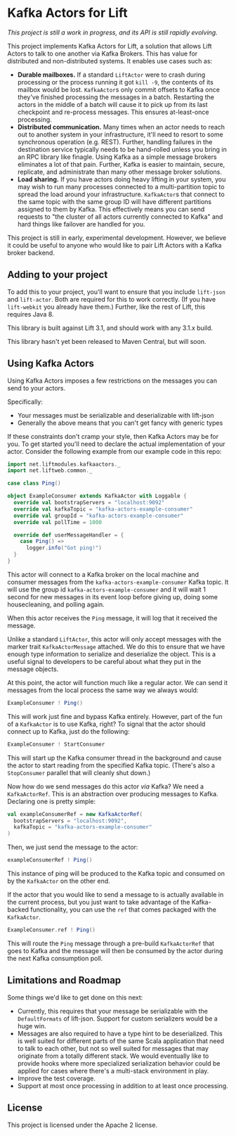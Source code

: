 # Kafka Actors for Lift

_This project is still a work in progress, and its API is still rapidly evolving._

This project implements Kafka Actors for Lift, a solution that allows Lift Actors to talk to
one another via Kafka Brokers. This has value for distributed and non-distributed systems. It
enables use cases such as:

* **Durable mailboxes.** If a standard `LiftActor` were to crash during processing or the process
  running it got `kill -9`, the contents of its mailbox would be lost. `KafkaActor`s only commit
  offsets to Kafka once they've finished processing the messages in a batch. Restarting the actors
  in the middle of a batch will cause it to pick up from its last checkpoint and re-process
  messages. This ensures at-least-once processing.
* **Distributed communication.** Many times when an actor needs to reach out to another system
  in your infrastructure, it'll need to resort to some synchronous operation (e.g. REST). Further,
  handling failures in the destination service typically needs to be hand-rolled unless you bring in
  an RPC library like finagle. Using Kafka as a simple message brokers eliminates a lot of that
  pain. Further, Kafka is easier to maintain, secure, replicate, and administrate than many other
  message broker solutions.
* **Load sharing.** If you have actors doing heavy lifting in your system, you may wish to run
  many processes connected to a multi-partition topic to spread the load around your infrastructure.
  `KafkaActor`s that connect to the same topic with the same group ID will have different
  partitions assigned to them by Kafka. This effectively means you can send requests to "the cluster
  of all actors currently connected to Kafka" and hard things like failover are handled for you.

This project is still in early, experimental development. However, we believe it could be useful
to anyone who would like to pair Lift Actors with a Kafka broker backend.

## Adding to your project

To add this to your project, you'll want to ensure that you include `lift-json` and `lift-actor`.
Both are required for this to work correctly. (If you have `lift-webkit` you already have them.)
Further, like the rest of Lift, this requires Java 8.

This library is built against Lift 3.1, and should work with any 3.1.x build.

This library hasn't yet been released to Maven Central, but will soon.

## Using Kafka Actors

Using Kafka Actors imposes a few restrictions on the messages you can send to your actors.

Specifically:

* Your messages must be serializable and deserializable with lift-json
* Generally the above means that you can't get fancy with generic types

If these constraints don't cramp your style, then Kafka Actors may be for you. To get started
you'll need to declare the actual implementation of your actor. Consider the following example
from our example code in this repo:

```scala
import net.liftmodules.kafkaactors._
import net.liftweb.common._

case class Ping()

object ExampleConsumer extends KafkaActor with Loggable {
  override val bootstrapServers = "localhost:9092"
  override val kafkaTopic = "kafka-actors-example-consumer"
  override val groupId = "kafka-actors-example-consumer"
  override val pollTime = 1000

  override def userMessageHandler = {
    case Ping() =>
      logger.info("Got ping!")
  }
}
```

This actor will connect to a Kafka broker on the local machine and consumer messages from the
`kafka-actors-example-consumer` Kafka topic. It will use the group id
`kafka-actors-example-consumer` and it will wait 1 second for new messages in its event loop before
giving up, doing some housecleaning, and polling again.

When this actor receives the `Ping` message, it will log that it received the message.

Unlike a standard `LiftActor`, this actor will only accept messages with the marker trait
`KafkaActorMessage` attached. We do this to ensure that we have enough type information to
serialize and deserialize the object. This is a useful signal to developers to be careful
about what they put in the message objects.

At this point, the actor will function much like a regular actor. We can send it messages from the
local process the same way we always would:

```scala
ExampleConsumer ! Ping()
```

This will work just fine and bypass Kafka entirely. However, part of the fun of a `KafkaActor` is
to use Kafka, right? To signal that the actor should connect up to Kafka, just do the following:

```scala
ExampleConsumer ! StartConsumer
```

This will start up the Kafka consumer thread in the background and cause the actor to start reading
from the specified Kafka topic. (There's also a `StopConsumer` parallel that will cleanly shut down.)

Now how do we send messages do this actor _via_ Kafka? We need a `KafkaActorRef`. This is an
abstraction over producing messages to Kafka. Declaring one is pretty simple:

```scala
val exampleConsumerRef = new KafkaActorRef(
  bootstrapServers = "localhost:9092",
  kafkaTopic = "kafka-actors-example-consumer"
)
```

Then, we just send the message to the actor:

```scala
exampleConsumerRef ! Ping()
```

This instance of ping will be produced to the Kafka topic and consumed on by the `KafkaActor` on
the other end.

If the actor that you would like to send a message to is actually available in the current process,
but you just want to take advantage of the Kafka-backed functionality, you can use the `ref` that
comes packaged with the `KafkaActor`.

```scala
ExampleConsumer.ref ! Ping()
```

This will route the `Ping` message through a pre-build `KafkaActorRef` that goes to Kafka and the
message will then be consumed by the actor during the next Kafka consumption poll.

## Limitations and Roadmap

Some things we'd like to get done on this next:

* Currently, this requires that your message be serializable with the `DefaultFormats` of lift-json.
  Support for custom serializers would be a huge win.
* Messages are also required to have a type hint to be deserialized. This is well suited for
  different parts of the same Scala application that need to talk to each other, but not so well
  suited for messages that may originate from a totally different stack. We would eventually like
  to provide hooks where more specialized serialization behavior could be applied for cases where
  there's a multi-stack environment in play.
* Improve the test coverage.
* Support at most once processing in addition to at least once processing.

## License

This project is licensed under the Apache 2 license.
